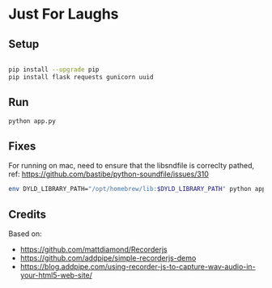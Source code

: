 # Just For Laughs

## Setup

```sh

pip install --upgrade pip
pip install flask requests gunicorn uuid
```

## Run

```sh
python app.py
```

## Fixes

For running on mac, need to ensure that the libsndfile is correclty pathed, ref: https://github.com/bastibe/python-soundfile/issues/310
```sh
env DYLD_LIBRARY_PATH="/opt/homebrew/lib:$DYLD_LIBRARY_PATH" python app.py
```


## Credits

Based on:

* https://github.com/mattdiamond/Recorderjs
* https://github.com/addpipe/simple-recorderjs-demo
* https://blog.addpipe.com/using-recorder-js-to-capture-wav-audio-in-your-html5-web-site/